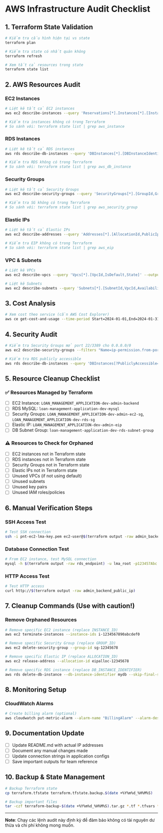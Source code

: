# AWS Infrastructure Audit Checklist

## 1. Terraform State Validation
```bash
# Kiểm tra cấu hình hiện tại vs state
terraform plan

# Kiểm tra state có nhất quán không
terraform refresh

# Xem tất cả resources trong state
terraform state list
```

## 2. AWS Resources Audit

### EC2 Instances
```bash
# Liệt kê tất cả EC2 instances
aws ec2 describe-instances --query 'Reservations[*].Instances[*].[InstanceId,State.Name,Tags[?Key==`Name`].Value|[0]]' --output table

# Kiểm tra instances không có trong Terraform
# So sánh với: terraform state list | grep aws_instance
```

### RDS Instances
```bash
# Liệt kê tất cả RDS instances
aws rds describe-db-instances --query 'DBInstances[*].[DBInstanceIdentifier,DBInstanceStatus,Engine]' --output table

# Kiểm tra RDS không có trong Terraform
# So sánh với: terraform state list | grep aws_db_instance
```

### Security Groups
```bash
# Liệt kê tất cả Security Groups
aws ec2 describe-security-groups --query 'SecurityGroups[*].[GroupId,GroupName,Description]' --output table

# Kiểm tra SG không có trong Terraform
# So sánh với: terraform state list | grep aws_security_group
```

### Elastic IPs
```bash
# Liệt kê tất cả Elastic IPs
aws ec2 describe-addresses --query 'Addresses[*].[AllocationId,PublicIp,InstanceId]' --output table

# Kiểm tra EIP không có trong Terraform
# So sánh với: terraform state list | grep aws_eip
```

### VPC & Subnets
```bash
# Liệt kê VPCs
aws ec2 describe-vpcs --query 'Vpcs[*].[VpcId,IsDefault,State]' --output table

# Liệt kê Subnets
aws ec2 describe-subnets --query 'Subnets[*].[SubnetId,VpcId,AvailabilityZone,State]' --output table
```

## 3. Cost Analysis
```bash
# Xem cost theo service (cần AWS Cost Explorer)
aws ce get-cost-and-usage --time-period Start=2024-01-01,End=2024-01-31 --granularity MONTHLY --metrics BlendedCost --group-by Type=DIMENSION,Key=SERVICE
```

## 4. Security Audit
```bash
# Kiểm tra Security Groups mở port 22/3389 cho 0.0.0.0/0
aws ec2 describe-security-groups --filters "Name=ip-permission.from-port,Values=22,3389" --query 'SecurityGroups[?IpPermissions[?IpRanges[?CidrIp==`0.0.0.0/0`]]].[GroupId,GroupName]' --output table

# Kiểm tra RDS publicly accessible
aws rds describe-db-instances --query 'DBInstances[?PubliclyAccessible==`true`].[DBInstanceIdentifier,PubliclyAccessible]' --output table
```

## 5. Resource Cleanup Checklist

### ✅ Resources Managed by Terraform
- [ ] EC2 Instance: `LOAN_MANAGEMENT_APPLICATION-dev-admin-backend`
- [ ] RDS MySQL: `loan-management-application-dev-mysql`
- [ ] Security Groups: `LOAN_MANAGEMENT_APPLICATION-dev-admin-ec2-sg`, `LOAN_MANAGEMENT_APPLICATION-dev-rds-sg`
- [ ] Elastic IP: `LOAN_MANAGEMENT_APPLICATION-dev-admin-eip`
- [ ] DB Subnet Group: `loan-management-application-dev-rds-subnet-group`

### ⚠️ Resources to Check for Orphaned
- [ ] EC2 instances not in Terraform state
- [ ] RDS instances not in Terraform state
- [ ] Security Groups not in Terraform state
- [ ] Elastic IPs not in Terraform state
- [ ] Unused VPCs (if not using default)
- [ ] Unused subnets
- [ ] Unused key pairs
- [ ] Unused IAM roles/policies

## 6. Manual Verification Steps

### SSH Access Test
```bash
# Test SSH connection
ssh -i pnt-ec2-lma-key.pem ec2-user@$(terraform output -raw admin_backend_public_ip)
```

### Database Connection Test
```bash
# From EC2 instance, test MySQL connection
mysql -h $(terraform output -raw rds_endpoint) -u lma_root -p123457Abc -e "SHOW DATABASES;"
```

### HTTP Access Test
```bash
# Test HTTP access
curl http://$(terraform output -raw admin_backend_public_ip)
```

## 7. Cleanup Commands (Use with caution!)

### Remove Orphaned Resources
```bash
# Remove specific EC2 instance (replace INSTANCE_ID)
aws ec2 terminate-instances --instance-ids i-1234567890abcdef0

# Remove specific Security Group (replace GROUP_ID)
aws ec2 delete-security-group --group-id sg-12345678

# Remove specific Elastic IP (replace ALLOCATION_ID)
aws ec2 release-address --allocation-id eipalloc-12345678

# Remove specific RDS instance (replace DB_INSTANCE_IDENTIFIER)
aws rds delete-db-instance --db-instance-identifier mydb --skip-final-snapshot
```

## 8. Monitoring Setup

### CloudWatch Alarms
```bash
# Create billing alarm (optional)
aws cloudwatch put-metric-alarm --alarm-name "BillingAlarm" --alarm-description "Alert when charges exceed $50" --metric-name EstimatedCharges --namespace AWS/Billing --statistic Maximum --period 86400 --threshold 50 --comparison-operator GreaterThanThreshold
```

## 9. Documentation Update
- [ ] Update README.md with actual IP addresses
- [ ] Document any manual changes made
- [ ] Update connection strings in application configs
- [ ] Save important outputs for team reference

## 10. Backup & State Management
```bash
# Backup Terraform state
cp terraform.tfstate terraform.tfstate.backup.$(date +%Y%m%d_%H%M%S)

# Backup important files
tar -czf terraform-backup-$(date +%Y%m%d_%H%M%S).tar.gz *.tf *.tfvars *.md
```

---
**Note**: Chạy các lệnh audit này định kỳ để đảm bảo không có tài nguyên dư thừa và chi phí không mong muốn.
